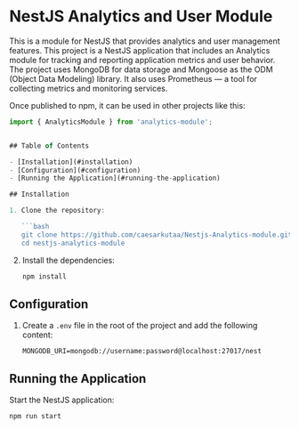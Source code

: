 # NestJS Analytics and User Module

This is a module for NestJS that provides analytics and user management features. This project is a NestJS application that includes an Analytics module for tracking and reporting application metrics and user behavior. The project uses MongoDB for data storage and Mongoose as the ODM (Object Data Modeling) library. It also uses Prometheus — a tool for collecting metrics and monitoring services.

Once published to npm, it can be used in other projects like this:

````typescript
import { AnalyticsModule } from 'analytics-module';


## Table of Contents

- [Installation](#installation)
- [Configuration](#configuration)
- [Running the Application](#running-the-application)

## Installation

1. Clone the repository:

   ```bash
   git clone https://github.com/caesarkutaa/Nestjs-Analytics-module.git
   cd nestjs-analytics-module
````

2. Install the dependencies:

   ```bash
   npm install
   ```

## Configuration

1. Create a `.env` file in the root of the project and add the following content:

   ```env
   MONGODB_URI=mongodb://username:password@localhost:27017/nest
   ```

## Running the Application

Start the NestJS application:

```bash
npm run start
```
